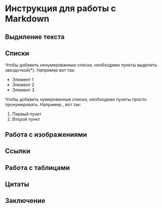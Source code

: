 # Инструкция для работы с Markdown

## Выдиление текста

## Списки

Чтобы добавить ненумерованные списки, необходимо пункты выделить звездочкой(*). Например вот так:
* Элнмент 1
* Элемент 2
* Элемент 3

Чтобы добавить нумерованные списки, необходимо пункты просто пронумеровать. Например , вот так:
1. Первый пункт
2. Второй пункт

## Работа с изображениями

## Ссылки

## Работа с таблицами

## Цитаты

## Заключение